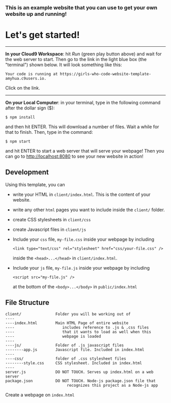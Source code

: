 ### This is an example website that you can use to get your own website up and running!

# Let's get started!

----

**In your Cloud9 Workspace**: hit *Run* (green play button above) and wait for the web server to start.
Then go to the link in the light blue box (the "terminal") shown below. It will look something like this:

```
Your code is running at https://girls-who-code-website-template-amyhua.c9users.io.
```

Click on the link.

----

**On your Local Computer**: in your terminal, type in the following command after the dollar sign ($):

```
$ npm install
```

and then hit ENTER. This will download a number of files. Wait a while for that to finish. Then, type in the command:

```
$ npm start
```

and hit ENTER to start a web server that will serve your webpage! Then you can go to [http://localhost:8080](http://localhost:8080) to see your new website in action!

## Development

Using this template, you can
* write your HTML in `client/index.html`. This is the content of your website.
* write any other `html` pages you want to include inside the `client/` folder.
* create CSS stylesheets in `client/css`
* create Javascript files in `client/js`
* Include your `css` file, `my-file.css` inside your webpage by including
  
  ```
  <link type="text/css" rel="stylesheet" href="css/your-file.css" />
  ``` 

  inside the `<head>...</head>` in `client/index.html`.

* Include your `js` file, `my-file.js` inside your webpage by including

  ```
  <script src="my-file.js" />
  ```

  at the bottom of the `<body>...</body>` in `public/index.html`

## File Structure

```
client/               Folder you will be working out of
----
----index.html        Main HTML Page of entire website
----                     includes reference to .js & .css files
----                     that it wants to load as well when this
----                     webpage is loaded
----
----js/               Folder of .js javascript files
--------app.js        Javascript file. Included in index.html
----
----css/              folder of .css stylesheet files
--------style.css     CSS stylesheet. Included in index.html
----
server.js             DO NOT TOUCH. Serves up index.html on a web server
package.json          DO NOT TOUCH. Node-js package.json file that
                           recognizes this project as a Node-js app
```

Create a webpage on `index.html`
